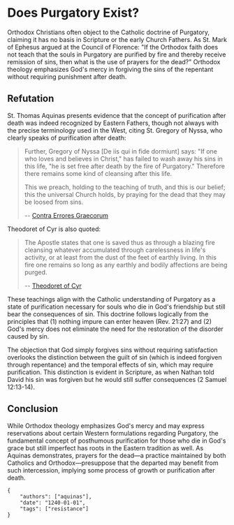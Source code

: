 # Does Purgatory Exist?

Orthodox Christians often object to the Catholic doctrine of Purgatory, claiming 
it has no basis in Scripture or the early Church Fathers. As St. Mark of Ephesus 
argued at the Council of Florence: "If the Orthodox faith does not teach that the 
souls in Purgatory are purified by fire and thereby receive remission of sins, 
then what is the use of prayers for the dead?" Orthodox theology emphasizes God's 
mercy in forgiving the sins of the repentant without requiring punishment after death.

## Refutation

St. Thomas Aquinas presents evidence that the concept of purification after 
death was indeed recognized by Eastern Fathers, though not always with the 
precise terminology used in the West, citing St. Gregory of Nyssa, who clearly 
speaks of purification after death:

> Further, Gregory of Nyssa [De iis qui in fide dormiunt] says: "If one who 
> loves and believes in Christ," has failed to wash away his sins in this life, 
> "he is set free after death by the fire of Purgatory." Therefore there 
> remains some kind of cleansing after this life.
> 
> This we preach, holding to the teaching of truth, and this is our belief; 
> this the universal Church holds, by praying for the dead that they may be 
> loosed from sins.
>
> -- [Contra Errores Graecorum]()

Theodoret of Cyr is also quoted:

> The Apostle states that one is saved thus as through a blazing fire 
> cleansing whatever accumulated through carelessness in life's activity, 
> or at least from the dust of the feet of earthly living. In this fire 
> one remains so long as any earthly and bodily affections are being purged.
>
> -- [Theodoret of Cyr]()

These teachings align with the Catholic understanding of Purgatory as a state 
of purification necessary for souls who die in God's friendship but still bear 
the consequences of sin. This doctrine follows logically from the principles that 
(1) nothing impure can enter heaven (Rev. 21:27) and (2) God's mercy does not 
eliminate the need for the restoration of the disorder caused by sin.

The objection that God simply forgives sins without requiring satisfaction overlooks 
the distinction between the guilt of sin (which is indeed forgiven through repentance) 
and the temporal effects of sin, which may require purification. This distinction is 
evident in Scripture, as when Nathan told David his sin was forgiven but he would 
still suffer consequences (2 Samuel 12:13-14).

## Conclusion

While Orthodox theology emphasizes God's mercy and may express reservations about 
certain Western formulations regarding Purgatory, the fundamental concept of posthumous 
purification for those who die in God's grace but still imperfect has roots in the Eastern 
tradition as well. As Aquinas demonstrates, prayers for the dead—a practice maintained 
by both Catholics and Orthodox—presuppose that the departed may benefit from such 
intercession, implying some process of growth or purification after death.

```
{
    "authors": ["aquinas"],
    "date": "1240-01-01",
    "tags": ["resistance"]
}
```
